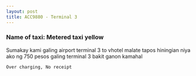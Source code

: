 ```yaml
---
layout: post
title: ACC9880 - Terminal 3
---
```


### Name of taxi: Metered taxi yellow 

Sumakay kami galing airport terminal 3 to vhotel malate tapos hiningian niya ako ng 750 pesos galing terminal 3 bakit ganon kamahal 

```Over charging, No receipt```
